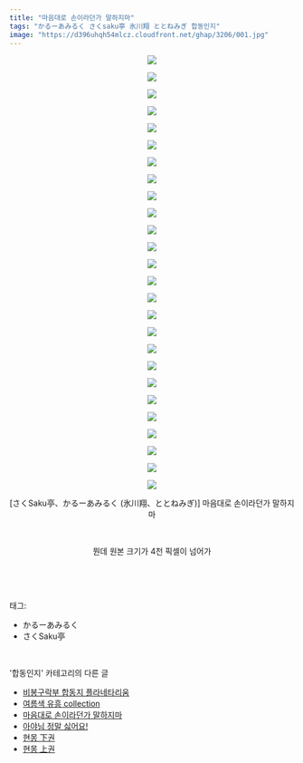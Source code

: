 ```yaml
---
title: "마음대로 손이라던가 말하지마"
tags: "かるーあみるく さくsaku亭 氷川翔 ととねみぎ 합동인지"
image: "https://d396uhqh54mlcz.cloudfront.net/ghap/3206/001.jpg"
---
```

<div class="article">
<p style="text-align: center; clear: none; float: none;"><img src="{{ site.imgserver7 }}/ghap/3206/001.jpg"/></p>
<p style="text-align: center; clear: none; float: none;"><img src="{{ site.imgserver7 }}/ghap/3206/002.jpg"/></p>
<p style="text-align: center; clear: none; float: none;"><img src="{{ site.imgserver7 }}/ghap/3206/003.jpg"/></p>
<p style="text-align: center; clear: none; float: none;"><img src="{{ site.imgserver7 }}/ghap/3206/004.jpg"/></p>
<p style="text-align: center; clear: none; float: none;"><img src="{{ site.imgserver7 }}/ghap/3206/005.jpg"/></p>
<p style="text-align: center; clear: none; float: none;"><img src="{{ site.imgserver7 }}/ghap/3206/006.jpg"/></p>
<p style="text-align: center; clear: none; float: none;"><img src="{{ site.imgserver7 }}/ghap/3206/007.jpg"/></p>
<p style="text-align: center; clear: none; float: none;"><img src="{{ site.imgserver7 }}/ghap/3206/008.jpg"/></p>
<p style="text-align: center; clear: none; float: none;"><img src="{{ site.imgserver7 }}/ghap/3206/009.jpg"/></p>
<p style="text-align: center; clear: none; float: none;"><img src="{{ site.imgserver7 }}/ghap/3206/010.jpg"/></p>
<p style="text-align: center; clear: none; float: none;"><img src="{{ site.imgserver7 }}/ghap/3206/011.jpg"/></p>
<p style="text-align: center; clear: none; float: none;"><img src="{{ site.imgserver7 }}/ghap/3206/012.jpg"/></p>
<p style="text-align: center; clear: none; float: none;"><img src="{{ site.imgserver7 }}/ghap/3206/013.jpg"/></p>
<p style="text-align: center; clear: none; float: none;"><img src="{{ site.imgserver7 }}/ghap/3206/014.jpg"/></p>
<p style="text-align: center; clear: none; float: none;"><img src="{{ site.imgserver7 }}/ghap/3206/015.jpg"/></p>
<p style="text-align: center; clear: none; float: none;"><img src="{{ site.imgserver7 }}/ghap/3206/016.jpg"/></p>
<p style="text-align: center; clear: none; float: none;"><img src="{{ site.imgserver7 }}/ghap/3206/017.jpg"/></p>
<p style="text-align: center; clear: none; float: none;"><img src="{{ site.imgserver7 }}/ghap/3206/018.jpg"/></p>
<p style="text-align: center; clear: none; float: none;"><img src="{{ site.imgserver7 }}/ghap/3206/019.jpg"/></p>
<p style="text-align: center; clear: none; float: none;"><img src="{{ site.imgserver7 }}/ghap/3206/020.jpg"/></p>
<p style="text-align: center; clear: none; float: none;"><img src="{{ site.imgserver7 }}/ghap/3206/021.jpg"/></p>
<p style="text-align: center; clear: none; float: none;"><img src="{{ site.imgserver7 }}/ghap/3206/022.jpg"/></p>
<p style="text-align: center; clear: none; float: none;"><img src="{{ site.imgserver7 }}/ghap/3206/023.jpg"/></p>
<p style="text-align: center; clear: none; float: none;"><img src="{{ site.imgserver7 }}/ghap/3206/024.jpg"/></p>
<p style="text-align: center; clear: none; float: none;"><img src="{{ site.imgserver7 }}/ghap/3206/025.jpg"/></p>
<p style="text-align: center; clear: none; float: none;"><img src="{{ site.imgserver7 }}/ghap/3206/026.jpg"/></p>
<p style="text-align: center; clear: none; float: none;">[さくSaku亭、かるーあみるく (氷川翔、ととねみぎ)] 마음대로 손이라던가 말하지마</p>
<p style="text-align: center; clear: none; float: none;"><br/></p>
<p style="text-align: center; clear: none; float: none;">뭔데 원본 크기가 4천 픽셀이 넘어가</p>
<p><br/></p>
</div><br/>
<div class="tagTrail">
<p>태그: </p>
<ul>
<li>かるーあみるく</li>
<li>さくSaku亭</li>
</ul>
</div><br/>
<div class="another">
<p>'합동인지' 카테고리의 다른 글</p>
<ul>
<li><a href="/ghap_3247">비봉구락부 합동지 플라네타리움</a></li>
<li><a href="/ghap_3246">여름색 유흥 collection</a></li>
<li><a href="/ghap_3206">마음대로 손이라던가 말하지마</a></li>
<li><a href="/ghap_3202">아야님 정말 싫어요!</a></li>
<li><a href="/ghap_3103">현몽 下권</a></li>
<li><a href="/ghap_3102">현몽 上권</a></li>
</ul>
</div><br/>
<div class="cb_module cb_fluid">
<div class="cb_wrt cb_profile">
</div><!-- commentList close -->
</div><br/>
